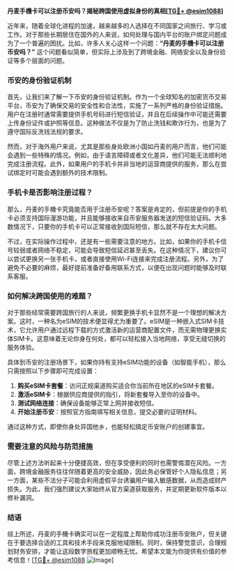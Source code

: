 **丹麦手機卡可以注册币安吗？揭秘跨国使用虚拟身份的真相[[TG💪+ @esim1088](https://t.me/s/esim1088)]**

近年来，随着全球化进程的加速，越来越多的人选择在不同国家之间旅行、学习或工作。对于那些长期居住在国外的人来说，如何处理与国内平台的账户绑定问题成为了一个普遍的困扰。比如，许多人关心这样一个问题：**“丹麦的手機卡可以注册币安吗？”** 这个问题看似简单，但实际上涉及到了跨境金融、网络安全以及身份验证等多个层面的问题。

### 币安的身份验证机制

首先，让我们来了解一下币安的身份验证机制。作为一个全球知名的加密货币交易平台，币安为了确保交易的安全性和合法性，实施了一系列严格的身份验证措施。用户在注册时通常需要提供手机号码进行短信验证，并且在后续操作中可能还需要上传身份证件或护照等信息。这种做法不仅是为了防止洗钱和欺诈行为，也是为了遵守国际反洗钱法规的要求。

然而，对于海外用户来说，尤其是那些身处欧洲小国如丹麦的用户而言，他们可能会遇到一些特殊的情况。例如，由于语言障碍或者文化差异，他们可能无法顺利地完成注册流程。此外，如果用户的手机卡并非当地的运营商提供的服务，那么在尝试绑定时可能会遇到额外的技术限制。

### 手机卡是否影响注册过程？

那么，丹麦的手機卡究竟能否用于注册币安呢？答案是肯定的，但前提是你的手机卡必须支持国际漫游功能，并且能够接收来自币安服务器发送的短信验证码。大多数情况下，只要你的手机卡可以正常接收到国际短信，那么就不存在太大问题。

不过，在实际操作过程中，还是有一些需要注意的地方。比如，如果你的手机卡信号较弱或者网络不稳定，可能会导致短信延迟甚至丢失。在这种情况下，建议你可以尝试更换另一张手机卡，或者直接使用Wi-Fi连接来完成注册流程。另外，为了避免不必要的麻烦，最好提前准备好备用联系方式，以便在出现问题时能够及时联系客服。

### 如何解决跨国使用的难题？

对于那些经常需要跨国旅行的人来说，频繁更换手机卡显然不是一个理想的解决方案。这时，一种名为eSIM的技术便显得尤为重要了。eSIM是一种嵌入式SIM卡技术，它允许用户通过远程下载的方式激活新的运营商配置文件，而无需物理更换实体SIM卡。这意味着无论你身在何处，都可以轻松接入当地网络，享受无缝切换的服务体验。

具体到币安的注册场景下，如果你持有支持eSIM功能的设备（如智能手机），那么只需按照以下步骤即可完成设置：

1. **购买eSIM卡套餐**：访问正规渠道购买适合你当前所在地区的eSIM卡套餐。
2. **激活eSIM卡**：根据供应商提供的指引，将新套餐导入至你的设备中。
3. **测试网络连接**：确保设备能够正常上网并接收短信。
4. **开始注册币安**：按照官方指南填写相关信息，提交必要的证明材料。

通过这种方式，即使你身处异国他乡，也能轻松搞定币安账户的创建事宜。

### 需要注意的风险与防范措施

尽管上述方法听起来十分便捷高效，但在享受便利的同时也需警惕潜在风险。一方面，跨境金融服务往往伴随着更高的安全威胁，因此务必保管好个人隐私信息；另一方面，某些不法分子可能会利用虚假平台诱骗用户输入敏感数据，从而造成财产损失。为此，我们强烈建议大家始终从官方渠道获取服务，并定期更新软件版本以修补漏洞。

### 结语

综上所述，丹麦的手機卡确实可以在一定程度上帮助你成功注册币安账户，但关键在于要选择合适的工具和技术手段来克服地域限制。同时，保持警觉意识，合理规划财务安排，才能让这段数字旅程更加顺畅无忧。希望本文能为你提供有价值的参考信息！[[TG💪+ @esim1088](https://t.me/s/esim1088) ![Image](https://i.postimg.cc/4NQfJmqS/Snipaste-2025-05-13-00-14-12.png)]